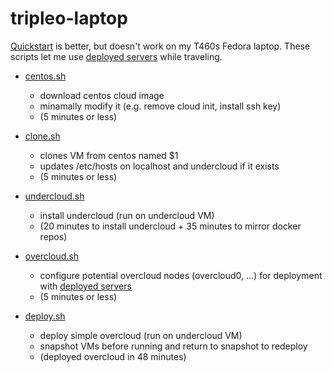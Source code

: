 # tripleo-laptop

[Quickstart](https://docs.openstack.org/tripleo-quickstart/latest/getting-started.html)
is better, but doesn't work on my T460s Fedora laptop. These scripts
let me use [deployed servers](https://docs.openstack.org/tripleo-docs/latest/install/advanced_deployment/deployed_server.html) while traveling.

- [centos.sh](centos.sh)
  - download centos cloud image
  - minamally modify it (e.g. remove cloud init, install ssh key)
  - (5 minutes or less)

- [clone.sh](clone.sh)
  - clones VM from centos named $1
  - updates /etc/hosts on localhost and undercloud if it exists
  - (5 minutes or less)
  
- [undercloud.sh](undercloud.sh) 
  - install undercloud (run on undercloud VM)
  - (20 minutes to install undercloud + 35 minutes to mirror docker repos)

- [overcloud.sh](overcloud.sh)
  - configure potential overcloud nodes (overcloud0, ...) for deployment with [deployed servers](https://docs.openstack.org/tripleo-docs/latest/install/advanced_deployment/deployed_server.html)
  - (5 minutes or less)

- [deploy.sh](deploy.sh)
  - deploy simple overcloud (run on undercloud VM)
  - snapshot VMs before running and return to snapshot to redeploy
  - (deployed overcloud in 48 minutes)
